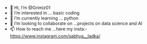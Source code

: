 - 👋 Hi, I’m @Grimiz01
- 👀 I’m interested in ... basic coding
- 🌱 I’m currently learning ... python
- 💞️ I’m looking to collaborate on ...projects on data science and AI
- 📫 How to reach me ...here my insta:-https://www.instagram.com/sabhya__ladka/

<!---
Grimiz01/Grimiz01 is a ✨ special ✨ repository because its `README.md` (this file) appears on your GitHub profile.
You can click the Preview link to take a look at your changes.
--->
